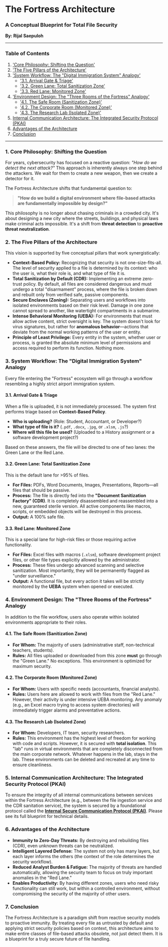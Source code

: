 # The Fortress Architecture
### A Conceptual Blueprint for Total File Security

**By: Rijal Saepuloh**

---

### Table of Contents
1.  ['Core Philosophy: Shifting the Question'](#1-core-philosophy-shifting-the-question)
2.  ['The Five Pillars of the Architecture'](#2-the-five-pillars-of-the-architecture)
3.  ['System Workflow: The "Digital Immigration System" Analogy'](#3-system-workflow-the-digital-immigration-system-analogy)
    * ['3.1. Arrival Gate & Triage'](#31-arrival-gate--triage)
    * ['3.2. Green Lane: Total Sanitization Zone'](#32-green-lane-total-sanitization-zone)
    * ['3.3. Red Lane: Monitored Zone'](#33-red-lane-monitored-zone)
4.  ['Environment Design: The "Three Rooms of the Fortress" Analogy'](#4-environment-design-the-three-rooms-of-the-fortress-analogy)
    * ['4.1. The Safe Room (Sanitization Zone)'](#41-the-safe-room-sanitization-zone)
    * ['4.2. The Corporate Room (Monitored Zone)'](#42-the-corporate-room-monitored-zone)
    * ['4.3. The Research Lab (Isolated Zone)'](#43-the-research-lab-isolated-zone)
5.  [Internal Communication Architecture: The Integrated Security Protocol (PKAI)](#5-internal-communication-architecture-the-integrated-security-protocol-pkai)
6.  [Advantages of the Architecture](#6-advantages-of-the-architecture)
7.  [Conclusion](#7-conclusion)

---

### 1. Core Philosophy: Shifting the Question

For years, cybersecurity has focused on a reactive question: *"How do we detect the next attack?"* This approach is inherently always one step behind the attackers. We wait for them to create a new weapon, then we create a detector for it.

The Fortress Architecture shifts that fundamental question to:

> **"How do we build a digital environment where file-based attacks are fundamentally impossible by design?"**

This philosophy is no longer about chasing criminals in a crowded city. It's about designing a new city where the streets, buildings, and physical laws make criminal acts impossible. It's a shift from **threat detection** to **proactive threat neutralization**.

### 2. The Five Pillars of the Architecture

This vision is supported by five conceptual pillars that work synergistically:

* **Context-Based Policy:** Recognizing that security is not one-size-fits-all. The level of security applied to a file is determined by its context: who the user is, what their role is, and what type of file it is.
* **Total Sanitization by Default (CDR):** Implementing an extreme zero-trust policy. By default, all files are considered dangerous and must undergo a total "disarmament" process, where the file is broken down and rebuilt only from verified safe, passive components.
* **Secure Enclaves (Zoning):** Separating users and workflows into isolated environments based on their risk level. Damage in one zone cannot spread to another, like watertight compartments in a submarine.
* **Intense Behavioral Monitoring (UEBA):** For environments that must allow active content, strict oversight is key. The system doesn't look for virus signatures, but rather for **anomalous behavior**—actions that deviate from the normal working patterns of the user or entity.
* **Principle of Least Privilege:** Every entity in the system, whether user or process, is granted the absolute minimum level of permissions and access required to perform its function. Nothing more.

### 3. System Workflow: The "Digital Immigration System" Analogy

Every file entering the "Fortress" ecosystem will go through a workflow resembling a highly strict airport immigration system.

#### 3.1. Arrival Gate & Triage
When a file is uploaded, it is not immediately processed. The system first performs triage based on **Context-Based Policy**.
* **Who is uploading?** (Role: Student, Accountant, or Developer?)
* **What type of file is it?** (`.pdf`, `.docx`, `.jpg`, or `.xlsm`, `.js`?)
* **Where will this file be used?** (Uploaded to a History assignment or a software development project?)

Based on these answers, the file will be directed to one of two lanes: the Green Lane or the Red Lane.

#### 3.2. Green Lane: Total Sanitization Zone
This is the default lane for >95% of files.
* **For Files:** PDFs, Word Documents, Images, Presentations, Reports—all files that should be passive.
* **Process:** The file is directly fed into the **"Document Sanitization Factory" (CDR)**. It is completely disassembled and reassembled into a new, guaranteed sterile version. All active components like macros, scripts, or embedded objects will be destroyed in this process.
* **Output:** A 100% safe file.

#### 3.3. Red Lane: Monitored Zone
This is a special lane for high-risk files or those requiring active functionality.
* **For Files:** Excel files with macros (`.xlsm`), software development project files, or other file types explicitly allowed by the administrator.
* **Process:** These files undergo advanced scanning and selective sanitization. Most importantly, they will be permanently flagged as "under surveillance."
* **Output:** A functional file, but every action it takes will be strictly monitored by the **UEBA** system when opened or executed.

### 4. Environment Design: The "Three Rooms of the Fortress" Analogy

In addition to the file workflow, users also operate within isolated environments appropriate to their roles.

#### 4.1. The Safe Room (Sanitization Zone)
* **For Whom:** The majority of users (administrative staff, non-technical teachers, students).
* **Rules:** All files uploaded or downloaded from this zone **must** go through the "Green Lane." No exceptions. This environment is optimized for maximum security.

#### 4.2. The Corporate Room (Monitored Zone)
* **For Whom:** Users with specific needs (accountants, financial analysts).
* **Rules:** Users here are allowed to work with files from the "Red Lane." However, their activity is under intensive UEBA monitoring. Any anomaly (e.g., an Excel macro trying to access system directories) will immediately trigger alarms and preventative actions.

#### 4.3. The Research Lab (Isolated Zone)
* **For Whom:** Developers, IT team, security researchers.
* **Rules:** This environment has the highest level of freedom for working with code and scripts. However, it is secured with **total isolation**. This "lab" runs in virtual environments that are completely disconnected from the main corporate network. Whatever happens in the lab, stays in the lab. These environments can be deleted and recreated at any time to ensure cleanliness.

### 5. Internal Communication Architecture: The Integrated Security Protocol (PKAI)
To ensure the integrity of all internal communications between services within the Fortress Architecture (e.g., between the file ingestion service and the CDR sanitation service), the system is secured by a foundational protocol called the **[Internal Secure Communication Protocol (PKAI)](https://github.com/rijal028/Cognitive-Sentinel-Protocol/blob/main/PKAI_BLUEPRINT.md)**. Please see its full blueprint for technical details.

### 6. Advantages of the Architecture

* **Immunity to Zero-Day Threats:** By destroying and rebuilding files (CDR), even unknown threats can be neutralized.
* **Intelligent Layered Defense:** The system not only has many layers, but each layer informs the others (the context of the role determines the security workflow).
* **Reduced Analyst Burden & Fatigue:** The majority of threats are handled automatically, allowing the security team to focus on truly important anomalies in the "Red Lane."
* **Enables Productivity:** By having different zones, users who need risky functionality can still work, but within a controlled environment, without compromising the security of the majority of other users.

### 7. Conclusion

The Fortress Architecture is a paradigm shift from reactive security models to proactive immunity. By treating every file as untrusted by default and applying strict security policies based on context, this architecture aims to make entire classes of file-based attacks obsolete, not just detect them. It is a blueprint for a truly secure future of file handling.
